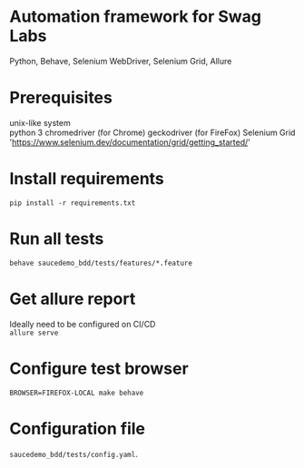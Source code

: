 # Automation framework for Swag Labs
Python, Behave, Selenium WebDriver, Selenium Grid, Allure 

# Prerequisites
unix-like system  
python 3 
chromedriver (for Chrome)
geckodriver (for FireFox)
Selenium Grid 'https://www.selenium.dev/documentation/grid/getting_started/'


# Install requirements
`pip install -r requirements.txt`

# Run all tests
`behave saucedemo_bdd/tests/features/*.feature`

# Get allure report
Ideally need to be configured on CI/CD  
`allure serve`

# Configure test browser
`BROWSER=FIREFOX-LOCAL make behave`  

# Configuration file    
`saucedemo_bdd/tests/config.yaml`.
